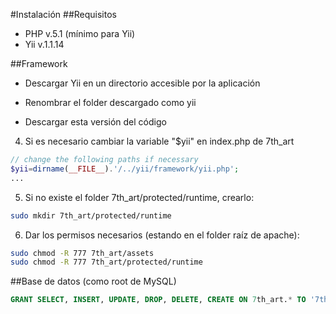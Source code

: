 #Instalación
##Requisitos
- PHP v.5.1 (mínimo para Yii)
- Yii v.1.1.14

##Framework
* Descargar Yii en un directorio accesible por la aplicación

+ Renombrar el folder descargado como yii

- Descargar esta versión del código

4. Si es necesario cambiar la variable "$yii" en index.php de 7th_art
```php
// change the following paths if necessary
$yii=dirname(__FILE__).'/../yii/framework/yii.php';
...
```

5. Si no existe el folder 7th_art/protected/runtime, crearlo:
```bash
sudo mkdir 7th_art/protected/runtime
```

6. Dar los permisos necesarios (estando en el folder raíz de apache):
```bash
sudo chmod -R 777 7th_art/assets
sudo chmod -R 777 7th_art/protected/runtime
```

##Base de datos (como root de MySQL)
```sql
GRANT SELECT, INSERT, UPDATE, DROP, DELETE, CREATE ON 7th_art.* TO '7th_art_web_app'@'localhost' IDENTIFIED BY 'nTwWEMb3YjkLTY4';
```